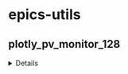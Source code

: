# epics-utils

## plotly_pv_monitor_128

<details>

![128-ch-wf-monitor](images/128-ch-wf-monitor.png)

</details>

